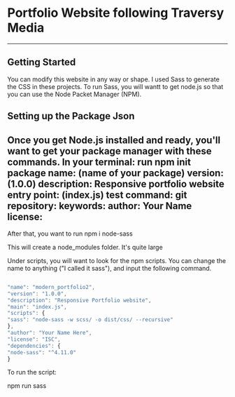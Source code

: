 # Portfolio Website following Traversy Media

---

## Getting Started

You can modify this website in any way or shape. I used Sass to generate the CSS in these projects. To run Sass, you will wantt to get node.js so that you can use the Node Packet Manager (NPM).

## Setting up the Package Json

Once you get Node.js installed and ready, you'll want to get your package manager with these commands.
In your terminal:
run npm init
package name: (name of your package)
version: (1.0.0)
description: Responsive portfolio website
entry point: (index.js)
test command:
git repository:
keywords:
author: Your Name
license:
 --- 

After that, you want to run npm i node-sass

This will create a node_modules folder. It's quite large

Under scripts, you will want to look for the npm scripts. You can change the name to anything ("I called it sass"), and input the following command.

```javascript

"name": "modern_portfolio2",
"version": "1.0.0",
"description": "Responsive Portfolio website",
"main": "index.js",
"scripts": {
"sass": "node-sass -w scss/ -o dist/css/ --recursive"
},
"author": "Your Name Here",
"license": "ISC",
"dependencies": {
"node-sass": "^4.11.0"
}

```

To run the script:

npm run sass

